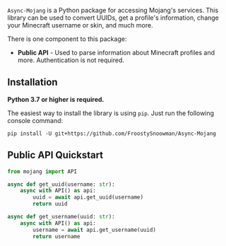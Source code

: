```Async-Mojang``` is a Python package for accessing Mojang's services. This library can be used to convert UUIDs, get a profile's information, change your Minecraft username or skin, and much more. 

There is one component to this package:

- **Public API** - Used to parse information about Minecraft profiles and more. Authentication is not required.

## Installation
**Python 3.7 or higher is required.**

The easiest way to install the library is using `pip`. Just run the following console command:

```
pip install -U git+https://github.com/FroostySnoowman/Async-Mojang
```

## **Public API Quickstart**

```py
from mojang import API

async def get_uuid(username: str):
    async with API() as api:
        uuid = await api.get_uuid(username)
        return uuid

async def get_username(uuid: str):
    async with API() as api:
        username = await api.get_username(uuid)
        return username
```